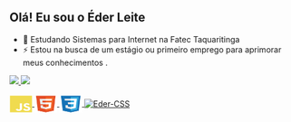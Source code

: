## Olá! Eu sou o Éder Leite

- 🌱 Estudando Sistemas para Internet na Fatec Taquaritinga
- ⚡ Estou na busca de um estágio ou primeiro emprego para aprimorar meus conhecimentos .
<div>
  <a href="https://github.com/EderLeite94">
  <img height="180em" src="https://github-readme-stats.vercel.app/api?username=EderLeite94&show_icons=true&theme=dracula&include_all_commits=true&count_private=true"/>
  <img height="180em" src="https://github-readme-stats.vercel.app/api/top-langs/?username=EderLeite94&layout=compact&langs_count=7&theme=dracula"/>
</div>
<div style="display: inline_block"><br>
  <img align="center" alt="Eder-Js" height="30" width="40" src="https://raw.githubusercontent.com/devicons/devicon/master/icons/javascript/javascript-plain.svg">
  <img align="center" alt="Eder-HTML" height="30" width="40" src="https://raw.githubusercontent.com/devicons/devicon/master/icons/html5/html5-original.svg">
  <img align="center" alt="Eder-CSS" height="30" width="40" src="https://raw.githubusercontent.com/devicons/devicon/master/icons/css3/css3-original.svg">
  <img align="center" alt="Eder-CSS" height="30" width="40" src="https://cdn.jsdelivr.net/gh/devicons/devicon/icons/vuejs/vuejs-original-wordmark.svg">
 
>
</div>  
